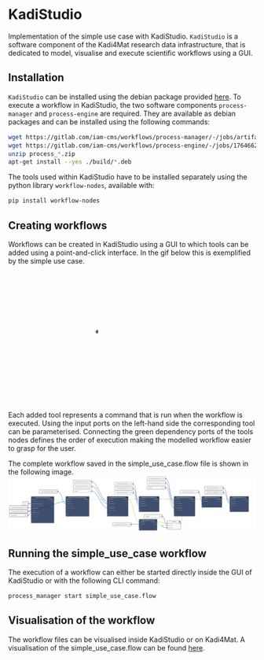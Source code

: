 # KadiStudio
Implementation of the simple use case with KadiStudio. `KadiStudio` is a software component of the 
Kadi4Mat research data infrastructure, that is dedicated to model, visualise and execute scientific workflows using a GUI. 

## Installation
`KadiStudio` can be installed using the debian package provided [here](https://kadi4mat.iam-cms.kit.edu/records/6479).
To execute a workflow in KadiStudio, the two software components `process-manager` and `process-engine` are
required. They are available as debian packages and can be installed using the following commands:
```sh
wget https://gitlab.com/iam-cms/workflows/process-manager/-/jobs/artifacts/master/download?job=pack_deb -O process_manager.zip
wget https://gitlab.com/iam-cms/workflows/process-engine/-/jobs/1764662488/artifacts/download -O process_engine.zip
unzip process_*.zip
apt-get install --yes ./build/*.deb
```
The tools used within KadiStudio have to be installed separately using the python library
`workflow-nodes`, available with:

```sh
pip install workflow-nodes
```

## Creating workflows

Workflows can be created in KadiStudio using a GUI to which tools can be added using a point-and-click interface.
In the gif below this is exemplified by the simple use case. 

![workflow creation](workflowCreation.gif)

Each added tool represents a command that is run when the 
workflow is executed. Using the input ports on the left-hand side the corresponding tool can be parameterised. Connecting
the green dependency ports of the tools nodes defines the order of execution making the modelled workflow easier to 
grasp for the user.

The complete workflow saved in the simple_use_case.flow file is shown in the following image.
![workflow creation](WorkflowNFDI4Ing.png)

## Running the simple_use_case workflow

The execution of a workflow can either be started directly inside the GUI of KadiStudio or with the following CLI command:

```sh
process_manager start simple_use_case.flow
```

## Visualisation of the workflow

The workflow files can be visualised inside KadiStudio or on Kadi4Mat.
A visualisation of the simple_use_case.flow can be found [here](https://kadi4mat.iam-cms.kit.edu/records/9975/files/997c4ddd-0d36-4e8d-9014-0ce3f5dcb599).
